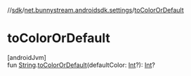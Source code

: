 //[sdk](../../index.md)/[net.bunnystream.androidsdk.settings](index.md)/[toColorOrDefault](to-color-or-default.md)

# toColorOrDefault

[androidJvm]\
fun [String](https://kotlinlang.org/api/latest/jvm/stdlib/kotlin/-string/index.html).[toColorOrDefault](to-color-or-default.md)(defaultColor: [Int](https://kotlinlang.org/api/latest/jvm/stdlib/kotlin/-int/index.html)?): [Int](https://kotlinlang.org/api/latest/jvm/stdlib/kotlin/-int/index.html)?
